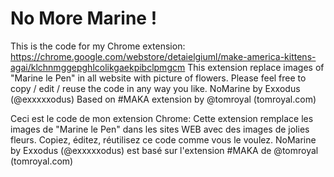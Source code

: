 # No More Marine !

This is the code for my Chrome extension: https://chrome.google.com/webstore/detaielgiuml/make-america-kittens-agai/klchnmggepghlcolikgaekpibclpmgcm
This extension replace images of "Marine le Pen" in all website with picture of flowers. Please feel free to copy / edit / reuse the code in any way you like. NoMarine by Exxodus (@exxxxxodus) Based on #MAKA extension by @tomroyal (tomroyal.com)

Ceci est le code de mon extension Chrome: 
Cette extension remplace les images de "Marine le Pen" dans les sites WEB avec des images de jolies fleurs. Copiez, éditez, réutilisez ce code comme vous le voulez. NoMarine by Exxodus (@exxxxxodus) est basé sur l'extension #MAKA de @tomroyal (tomroyal.com) 
